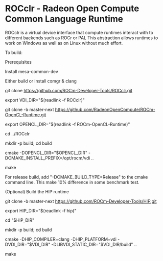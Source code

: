 # ROCclr - Radeon Open Compute Common Language Runtime 
ROCclr is a virtual device interface that compute runtimes interact with to different backends such as ROCr or PAL
This abstraction allows runtimes to work on Windows as well as on Linux without much effort.

To build:

 Prerequisites

  Install mesa-common-dev
 
  Either build or install comgr & clang
 
 
 git clone https://github.com/ROCm-Developer-Tools/ROCclr.git
 
 export VDI_DIR="$(readlink -f ROCclr)"
 
 git clone -b master-next https://github.com/RadeonOpenCompute/ROCm-OpenCL-Runtime.git
 
 export OPENCL_DIR="$(readlink -f ROCm-OpenCL-Runtime)"
 
 cd ../ROCclr
 
 mkdir -p build; cd build
 
 cmake -DOPENCL_DIR="$OPENCL_DIR" -DCMAKE_INSTALL_PREFIX=/opt/rocm/vdi ..
 
 make
 
 
For release build, add "-DCMAKE_BUILD_TYPE=Release" to the cmake command line. This make 10% difference in some benchmark test.

(Optional) Build the HIP runtime

 git clone  -b master-next https://github.com/ROCm-Developer-Tools/HIP.git
 
 export HIP_DIR="$(readlink -f hip)"
 
 cd "$HIP_DIR"
 
 mkdir -p build; cd build
 
 cmake -DHIP_COMPILER=clang -DHIP_PLATFORM=vdi -DVDI_DIR="$VDI_DIR" -DLIBVDI_STATIC_DIR="$VDI_DIR/build" ..
 
 make
